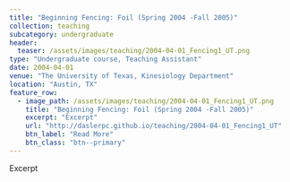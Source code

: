```yaml
---
title: "Beginning Fencing: Foil (Spring 2004 -Fall 2005)"
collection: teaching
subcategory: undergraduate
header: 
  teaser: /assets/images/teaching/2004-04-01_Fencing1_UT.png
type: "Undergraduate course, Teaching Assistant"
date: 2004-04-01
venue: "The University of Texas, Kinesiology Department"
location: "Austin, TX"
feature_row: 
  - image_path: /assets/images/teaching/2004-04-01_Fencing1_UT.png
    title: "Beginning Fencing: Foil (Spring 2004 -Fall 2005)"
    excerpt: "Excerpt"
    url: "http://daslerpc.github.io/teaching/2004-04-01_Fencing1_UT"
    btn_label: "Read More"
    btn_class: "btn--primary"
---
```


Excerpt

